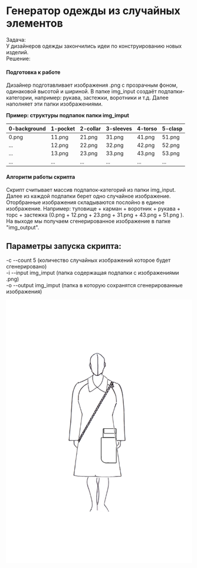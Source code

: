 
# Генератор одежды из случайных элементов
Задача:  
У дизайнеров одежды закончились идеи по конструированию новых изделий.  
Решение:  
#### Подготовка к работе  
Дизайнер подготавливает изображения .png с прозрачным фоном, одинаковой высотой и шириной.
В папке img_input создаёт подпапки-категории, например: рукава, застежки, воротники и т.д.
Далее наполняет эти папки изображениями.           
                                           
  **Пример:  структуры подпапок папки img_imput**
  
 | 0-background | 1-pocket | 2-collar | 3-sleeves | 4-torso | 5-clasp |
 | ------------ | -------- | -------- | --------- | ------- | ------- |
 | 0.png        | 11.png   | 21.png   | 31.png    | 41.png  | 51.png  |
 | ...          | 12.png   | 22.png   | 32.png    | 42.png  | 52.png  | 
 | ...          | 13.png   | 23.png   | 33.png    | 43.png  | 53.png  |
 | ...          | ...      | ...      | ...       | ...     | ...     |
#### Алгоритм работы скрипта
Скрипт считывает массив подпапок-категорий из папки img_input.  
Далее из каждой подпапки берет одно случайное изображение.
Оторбранные изображения складываются послойно в единое изображение. 
Например: туловище + карман + воротник + рукава + торс + застежка (0.png + 12.png + 23.png + 31.png + 43.png + 51.png ).  
На выходе мы получаем сгенерированное изображение в папке "img_output".  

## Параметры запуска скрипта:

-c --count 5 (количество случайных изображений которое будет сгенерировано)  
-i --input img_imput (папка содержащая подпапки с изображениями .png)  
-o --output img_imput (папка в которую сохранятся сгенерированные изображения)  

![enter image description here](img_output/2019-07-31%2016:19:53.616279/0.png)




